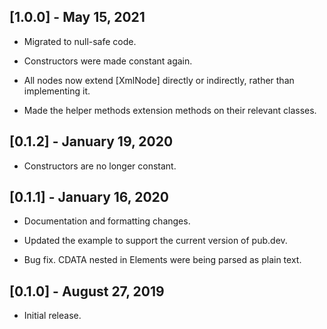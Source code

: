 ## [1.0.0] - May 15, 2021

* Migrated to null-safe code.

* Constructors were made constant again.

* All nodes now extend [XmlNode] directly or indirectly, rather than implementing it.

* Made the helper methods extension methods on their relevant classes.

## [0.1.2] - January 19, 2020

* Constructors are no longer constant.

## [0.1.1] - January 16, 2020

* Documentation and formatting changes.

* Updated the example to support the current version of pub.dev.

* Bug fix. CDATA nested in Elements were being parsed as plain text.

## [0.1.0] - August 27, 2019

* Initial release.
